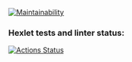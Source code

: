 [![Maintainability](https://api.codeclimate.com/v1/badges/40b901158b904c6d7a1f/maintainability)](https://codeclimate.com/github/Konstantin-GIT/java-project-61/maintainability)

### Hexlet tests and linter status:
[![Actions Status](https://github.com/Konstantin-GIT/java-project-61/workflows/hexlet-check/badge.svg)](https://github.com/Konstantin-GIT/java-project-61/actions)